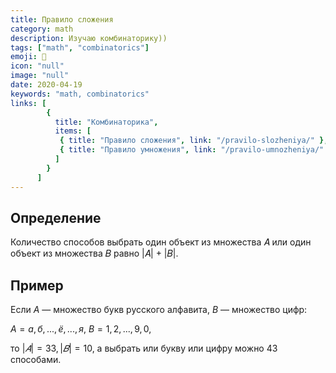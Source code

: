 ```yaml
---
title: Правило сложения
category: math
description: Изучаю комбинаторику))
tags: ["math", "combinatorics"]
emoji: 👾
icon: "null"
image: "null"
date: 2020-04-19
keywords: "math, combinatorics"
links: [
        {
          title: "Комбинаторика",
          items: [
           { title: "Правило сложения", link: "/pravilo-slozheniya/" },
           { title: "Правило умножения", link: "/pravilo-umnozheniya/" },
          ]
        }
      ]
---
```


## Определение

Количество способов выбрать один объект из множества 𝐴 или один объект из множества 𝐵 равно |𝐴| + |𝐵|.

## Пример

Если  $A$ — множество букв русского алфавита, $B$ — множество цифр:  

$A = {а,б,...,ё, ...,я}$, $B = {1, 2, ..., 9, 0}$,  

то $|𝐴| = 33, |𝐵| = 10$, а выбрать или букву или цифру можно 43 способами.


